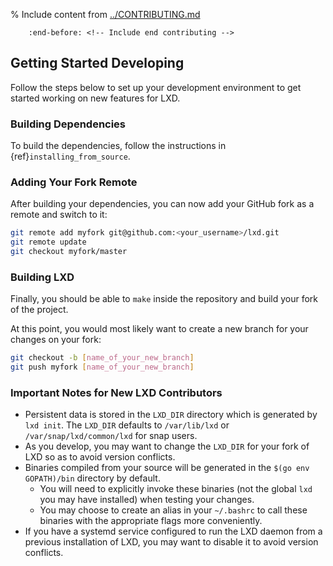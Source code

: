 % Include content from [../CONTRIBUTING.md](../CONTRIBUTING.md)
```{include} ../CONTRIBUTING.md
    :end-before: <!-- Include end contributing -->
```

## Getting Started Developing

Follow the steps below to set up your development environment to get started working on new features for LXD.

### Building Dependencies

To build the dependencies, follow the instructions in {ref}`installing_from_source`.

### Adding Your Fork Remote

After building your dependencies, you can now add your GitHub fork as a remote and switch to it:
```bash
git remote add myfork git@github.com:<your_username>/lxd.git
git remote update
git checkout myfork/master
```

### Building LXD

Finally, you should be able to `make` inside the repository and build your fork of the project.

At this point, you would most likely want to create a new branch for your changes on your fork:

```bash
git checkout -b [name_of_your_new_branch]
git push myfork [name_of_your_new_branch]
```

### Important Notes for New LXD Contributors

- Persistent data is stored in the `LXD_DIR` directory which is generated by `lxd init`. The `LXD_DIR` defaults to `/var/lib/lxd` or `/var/snap/lxd/common/lxd` for snap users.
- As you develop, you may want to change the `LXD_DIR` for your fork of LXD so as to avoid version conflicts.
- Binaries compiled from your source will be generated in the `$(go env GOPATH)/bin` directory by default.
    - You will need to explicitly invoke these binaries (not the global `lxd` you may have installed) when testing your changes.
    - You may choose to create an alias in your `~/.bashrc` to call these binaries with the appropriate flags more conveniently.
- If you have a systemd service configured to run the LXD daemon from a previous installation of LXD, you may want to disable it to avoid version conflicts.
